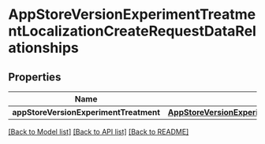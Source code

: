 # AppStoreVersionExperimentTreatmentLocalizationCreateRequestDataRelationships

## Properties
Name | Type | Description | Notes
------------ | ------------- | ------------- | -------------
**appStoreVersionExperimentTreatment** | [**AppStoreVersionExperimentTreatmentLocalizationCreateRequestDataRelationshipsAppStoreVersionExperimentTreatment**](AppStoreVersionExperimentTreatmentLocalizationCreateRequestDataRelationshipsAppStoreVersionExperimentTreatment.md) |  | 

[[Back to Model list]](../README.md#documentation-for-models) [[Back to API list]](../README.md#documentation-for-api-endpoints) [[Back to README]](../README.md)


